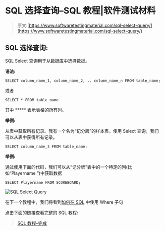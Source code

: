 # SQL 选择查询–SQL 教程|软件测试材料

> 原文:[https://www.softwaretestingmaterial.com/sql-select-query/](https://www.softwaretestingmaterial.com/sql-select-query/)

## **SQL 选择查询:**

SQL Select 查询用于从数据库中选择数据。

**语法:**

```
SELECT column_name_1, column_name_2, .. column_name_n FROM table_name;
```

或者

```
SELECT * FROM table_name
```

其中 ***** 表示表格的所有列。

**举例:**

从表中获取所有记录。我有一个名为“记分牌”的样本表。使用 Select 查询，我们可以从表中获得所有记录。

```
SELECT column_name_3 FROM table_name;
```

**举例:**

通过使用下面的代码，我们可以从“记分牌”表中的一个特定的列(比如“Playername ”)中获取数据

```
SELECT Playername FROM SCOREBOARD;
```

![SQL Select Query](../Images/f02333fc9a4cd3c3cadaa5511aaa1dff.png)

在下一个教程中，我们将看到[如何在 SQL](https://www.softwaretestingmaterial.com/sql-where-clause/) 中使用 Where 子句

点击下面的链接查看完整的 SQL 教程:

> [SQL 教程–完成](https://www.softwaretestingmaterial.com/sql-tutorial-complete/)